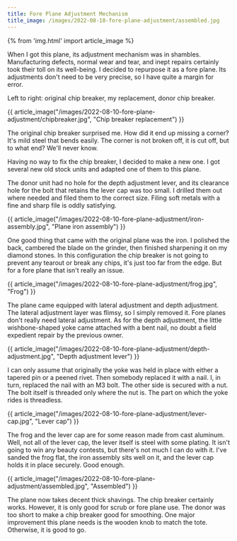 ```yaml
---
title: Fore Plane Adjustment Mechanism
title_image: /images/2022-08-10-fore-plane-adjustment/assembled.jpg
---
```


{% from 'img.html' import article_image %}

When I got this plane, its adjustment mechanism was in shambles. Manufacturing defects, normal wear and tear, and inept repairs certainly took their toll on its well-being. I decided to repurpose it as a fore plane. Its adjustments don't need to be very precise, so I have quite a margin for error.

<!--more-->

Left to right: original chip breaker, my replacement, donor chip breaker.

{{ article_image("/images/2022-08-10-fore-plane-adjustment/chipbreaker.jpg", "Chip breaker replacement") }}

The original chip breaker surprised me. How did it end up missing a corner? It's mild steel that bends easily. The corner is not broken off, it is cut off, but to what end? We'll never know.

Having no way to fix the chip breaker, I decided to make a new one. I got several new old stock units and adapted one of them to this plane. 

The donor unit had no hole for the depth adjustment lever, and its clearance hole for the bolt that retains the lever cap was too small. I drilled them out where needed and filed them to the correct size. Filing soft metals with a fine and sharp file is oddly satisfying.

{{ article_image("/images/2022-08-10-fore-plane-adjustment/iron-assembly.jpg", "Plane iron assembly") }}

One good thing that came with the original plane was the iron. I polished the back, cambered the blade on the grinder, then finished sharpening it on my diamond stones. In this configuration the chip breaker is not going to prevent any tearout or break any chips, it's just too far from the edge. But for a fore plane that isn't really an issue.

{{ article_image("/images/2022-08-10-fore-plane-adjustment/frog.jpg", "Frog") }}

The plane came equipped with lateral adjustment and depth adjustment. The lateral adjustment layer was flimsy, so I simply removed it. Fore planes don't really need lateral adjustment. As for the depth adjustment, the little wishbone-shaped yoke came attached with a bent nail, no doubt a field expedient repair by the previous owner.

{{ article_image("/images/2022-08-10-fore-plane-adjustment/depth-adjustment.jpg", "Depth adjustment lever") }}

I can only assume that originally the yoke was held in place with either a tapered pin or a peened rivet. Then somebody replaced it with a nail. I, in turn, replaced the nail with an M3 bolt. The other side is secured with a nut. The bolt itself is threaded only where the nut is. The part on which the yoke rides is threadless.

{{ article_image("/images/2022-08-10-fore-plane-adjustment/lever-cap.jpg", "Lever cap") }}

The frog and the lever cap are for some reason made from cast aluminum. Well, not all of the lever cap, the lever itself is steel with some plating. It isn't going to win any beauty contests, but there's not much I can do with it. I've sanded the frog flat, the iron assembly sits well on it, and the lever cap holds it in place securely. Good enough.

{{ article_image("/images/2022-08-10-fore-plane-adjustment/assembled.jpg", "Assembled") }}

The plane now takes decent thick shavings. The chip breaker certainly works. However, it is only good for scrub or fore plane use. The donor was too short to make a chip breaker good for smoothing. One major improvement this plane needs is the wooden knob to match the tote. Otherwise, it is good to go.
